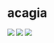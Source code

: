 # acagia
![](demo/acagia-demo-login.gif)
![](demo/acagia-demo-login2.gif)
![](demo/acagia-demo-login3.gif)
